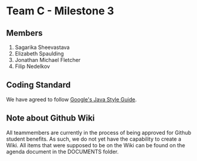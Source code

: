 # Team C - Milestone 3
 ## Members
 <ol>
  <li> Sagarika Sheevastava</li>
  <li> Elizabeth Spaulding </li>
  <li> Jonathan Michael Fletcher </li>
  <li> Filip Nedelkov</li>
</ol>
 
 ## Coding Standard
 We have agreed to follow [Google's Java Style Guide](https://google.github.io/styleguide/javaguide.html).
  
 ## Note about Github Wiki
 All teammembers are currently in the process of being approved for Github student benefits. As such, we do not yet have the capability to create a Wiki. All items that were supposed to be on the Wiki can be found on the agenda document in the DOCUMENTS folder.
